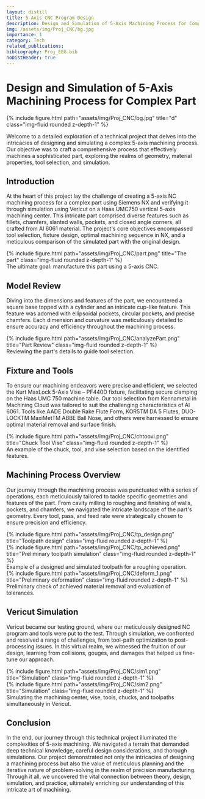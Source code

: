 ```yaml
---
layout: distill
title: 5-Axis CNC Program Design
description: Design and Simulation of 5-Axis Machining Process for Complex Part
img: /assets/img/Proj_CNC/bg.jpg
importance: 1
category: Tech
related_publications:
bibliography: Proj_EEG.bib
noDistHeader: true
---
```


# Design and Simulation of 5-Axis Machining Process for Complex Part


<div class="row justify-content-sm-center">
    <div class="col-sm mt-3 mt-md-0">
        {% include figure.html path="assets/img/Proj_CNC/bg.jpg" title="d" class="img-fluid rounded z-depth-1" %}
    </div>
</div>

Welcome to a detailed exploration of a  technical project that delves into the intricacies of designing and simulating a complex 5-axis machining process. Our objective was to craft a comprehensive process that effectively machines a sophisticated part, exploring the realms of geometry, material properties, tool selection, and simulation.

## Introduction

At the heart of this project lay the challenge of creating a 5-axis NC machining process for a complex part using Siemens NX and verifying it through simulation using Vericut on a Haas UMC750 vertical 5-axis machining center. This intricate part comprised diverse features such as fillets, chamfers, slanted walls, pockets, and closed angle corners, all crafted from Al 6061 material. The project's core objectives encompassed tool selection, fixture design, optimal machining sequence in NX, and a meticulous comparison of the simulated part with the original design.

<div class="row justify-content-sm-center">
    <div class="col-sm-6 mt-3 mt-md-0">
        {% include figure.html path="assets/img/Proj_CNC/part.png" title="The part" class="img-fluid rounded z-depth-1" %}
    </div>
</div>
<div class="caption">The ultimate goal: manufacture this part using a 5-axis CNC.</div>

## Model Review

Diving into the dimensions and features of the part, we encountered a square base topped with a cylinder and an intricate cup-like feature. This feature was adorned with ellipsoidal pockets, circular pockets, and precise chamfers. Each dimension and curvature was meticulously detailed to ensure accuracy and efficiency throughout the machining process.

<div class="row justify-content-sm-center">
    <div class="col-sm-6 mt-3 mt-md-0">
        {% include figure.html path="assets/img/Proj_CNC/analyzePart.png" title="Part Review" class="img-fluid rounded z-depth-1" %}
    </div>
</div>
<div class="caption">Reviewing the part's details to guide tool selection.</div>

## Fixture and Tools

To ensure our machining endeavors were precise and efficient, we selected the Kurt MaxLock 5-Axis Vise – PF440D fixture, facilitating secure clamping on the Haas UMC 750 machine table. Our tool selection from Kennametal in Machining Cloud was tailored to suit the challenging characteristics of Al 6061. Tools like AADE Double Rake Flute Form, KOR5TM DA 5 Flutes, DUO-LOCKTM MaxiMetTM ABBE Ball Nose, and others were harnessed to ensure optimal material removal and surface finish.

<div class="row justify-content-sm-center">
    <div class="col-sm-6 mt-3 mt-md-0">
        {% include figure.html path="assets/img/Proj_CNC/chtoovi.png" title="Chuck Tool Vise" class="img-fluid rounded z-depth-1" %}
    </div>
</div>
<div class="caption">An example of the chuck, tool, and vise selection based on the identified features.</div>

## Machining Process Overview

Our journey through the machining process was punctuated with a series of operations, each meticulously tailored to tackle specific geometries and features of the part. From cavity milling to roughing and finishing of walls, pockets, and chamfers, we navigated the intricate landscape of the part's geometry. Every tool, pass, and feed rate were strategically chosen to ensure precision and efficiency.

<div class="row justify-content-sm-center align-items-center">
    <div class="col-sm-4 mt-3 mt-md-0">
        {% include figure.html path="assets/img/Proj_CNC/tp_design.png" title="Toolpath design" class="img-fluid rounded z-depth-1" %}
    </div>
    <div class="col-sm-4 mt-3 mt-md-0">
        {% include figure.html path="assets/img/Proj_CNC/tp_achieved.png" title="Preliminary toolpath simulation" class="img-fluid rounded z-depth-1" %}
    </div>
</div>
<div class="caption">Example of a designed and simulated toolpath for a roughing operation.</div>

<div class="row justify-content-sm-center align-items-center">
    <div class="col-sm-10 mt-3 mt-md-0">
        {% include figure.html path="assets/img/Proj_CNC/deform_1.png" title="Preliminary deformation" class="img-fluid rounded z-depth-1" %}
    </div>
</div>
<div class="caption">Preliminary check of achieved material removal and evaluation of tolerances.</div>

## Vericut Simulation

Vericut became our testing ground, where our meticulously designed NC program and tools were put to the test. Through simulation, we confronted and resolved a range of challenges, from tool-path optimization to post-processing issues. In this virtual realm, we witnessed the fruition of our design, learning from collisions, gouges, and damages that helped us fine-tune our approach.

<div class="row justify-content-sm-center align-items-center">
    <div class="col-sm-6 mt-3 mt-md-0">
        {% include figure.html path="assets/img/Proj_CNC/sim1.png" title="Simulation" class="img-fluid rounded z-depth-1" %}
    </div>    
    <div class="col-sm-6 mt-3 mt-md-0">
        {% include figure.html path="assets/img/Proj_CNC/sim2.png" title="Simulation" class="img-fluid rounded z-depth-1" %}
    </div>
</div>
<div class="caption">Simulating the machining center, vise, tools, chucks, and toolpaths simultaneously in Vericut.</div>

## Conclusion

In the end, our journey through this technical project illuminated the complexities of 5-axis machining. We navigated a terrain that demanded deep technical knowledge, careful design considerations, and thorough simulations. Our project demonstrated not only the intricacies of designing a machining process but also the value of meticulous planning and the iterative nature of problem-solving in the realm of precision manufacturing. Through it all, we uncovered the vital connection between theory, design, simulation, and practice, ultimately enriching our understanding of this intricate art of machining.